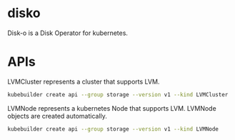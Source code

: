 # disko
Disk-o is a Disk Operator for kubernetes. 


# APIs
LVMCluster represents a cluster that supports LVM.
```sh
kubebuilder create api --group storage --version v1 --kind LVMCluster
```

LVMNode represents a kubernetes Node that supports LVM. LVMNode objects are created automatically. 
```sh
kubebuilder create api --group storage --version v1 --kind LVMNode
```
